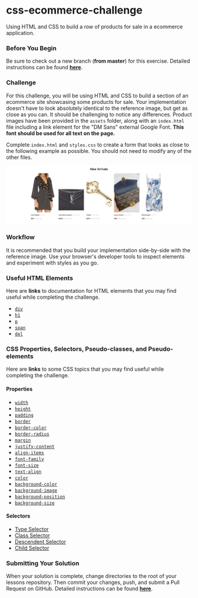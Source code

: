 # css-ecommerce-challenge

Using HTML and CSS to build a row of products for sale in a ecommerce application.

### Before You Begin

Be sure to check out a new branch (**from master**) for this exercise. Detailed instructions can be found [**here**](../../guides/before-each-exercise.md).

### Challenge

For this challenge, you will be using HTML and CSS to build a section of an ecommerce site showcasing some products for sale. Your implementation doesn't have to look absolutely identical to the reference image, but get as close as you can. It should be challenging to notice any differences. Product images have been provided in the `assets` folder, along with an `index.html` file including a link element for the "DM Sans" external Google Font. **This font should be used for all text on the page.**

Complete `index.html` and `styles.css` to create a form that looks as close to the following example as possible. You should not need to modify any of the other files.

<p align="middle">
  <img src="assets/ecommerce-complete.png" alt="css-ecommerce-challenge example">
</p>

### Workflow

It is recommended that you build your implementation side-by-side with the reference image. Use your browser's developer tools to inspect elements and experiment with styles as you go.

### Useful HTML Elements

Here are **links** to documentation for HTML elements that you may find useful while completing the challenge.

- [`div`](https://developer.mozilla.org/en-US/docs/Web/HTML/Element/div)
- [`h1`](https://developer.mozilla.org/en-US/docs/Web/HTML/Element/Heading_Elements)
- [`p`](https://developer.mozilla.org/en-US/docs/Web/HTML/Element/p)
- [`span`](https://developer.mozilla.org/en-US/docs/Web/HTML/Element/span)
- [`del`](https://developer.mozilla.org/en-US/docs/Web/HTML/Element/del)

### CSS Properties, Selectors, Pseudo-classes, and Pseudo-elements

Here are **links** to some CSS topics that you may find useful while completing the challenge.

#### Properties

- [`width`](https://developer.mozilla.org/en-US/docs/Web/CSS/width)
- [`height`](https://developer.mozilla.org/en-US/docs/Web/CSS/height)
- [`padding`](https://developer.mozilla.org/en-US/docs/Web/CSS/padding)
- [`border`](https://developer.mozilla.org/en-US/docs/Web/CSS/border)
- [`border-color`](https://developer.mozilla.org/en-US/docs/Web/CSS/border-color)
- [`border-radius`](https://developer.mozilla.org/en-US/docs/Web/CSS/border-radius)
- [`margin`](https://developer.mozilla.org/en-US/docs/Web/CSS/margin)
- [`justify-content`](https://developer.mozilla.org/en-US/docs/Web/CSS/justify-content)
- [`align-items`](https://developer.mozilla.org/en-US/docs/Web/CSS/align-items)
- [`font-family`](https://developer.mozilla.org/en-US/docs/Web/CSS/font-family)
- [`font-size`](https://developer.mozilla.org/en-US/docs/Web/CSS/font-size)
- [`text-align`](https://developer.mozilla.org/en-US/docs/Web/CSS/text-align)
- [`color`](https://developer.mozilla.org/en-US/docs/Web/CSS/color)
- [`background-color`](https://developer.mozilla.org/en-US/docs/Web/CSS/background-color)
- [`background-image`](https://developer.mozilla.org/en-US/docs/Web/CSS/background-image)
- [`background-position`](https://developer.mozilla.org/en-US/docs/Web/CSS/background-position)
- [`background-size`](https://developer.mozilla.org/en-US/docs/Web/CSS/background-size)

#### Selectors

- [Type Selector](https://developer.mozilla.org/en-US/docs/Web/CSS/Type_selectors)
- [Class Selector](https://developer.mozilla.org/en-US/docs/Web/CSS/Class_selectors)
- [Descendent Selector](https://developer.mozilla.org/en-US/docs/Web/CSS/Descendant_combinator)
- [Child Selector](https://developer.mozilla.org/en-US/docs/Web/CSS/Child_combinator)

### Submitting Your Solution

When your solution is complete, change directories to the root of your lessons repository. Then commit your changes, push, and submit a Pull Request on GitHub. Detailed instructions can be found [**here**](../../guides/after-each-exercise.md).
